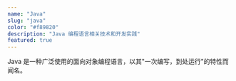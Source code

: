 ```yaml
---
name: "Java"
slug: "java"
color: "#f89820"
description: "Java 编程语言相关技术和开发实践"
featured: true
---
```


Java 是一种广泛使用的面向对象编程语言，以其"一次编写，到处运行"的特性而闻名。
